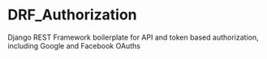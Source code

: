 # DRF_Authorization
Django REST Framework boilerplate for API and token based authorization, including Google and Facebook OAuths
